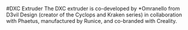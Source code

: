 #DXC Extruder
The DXC extruder is co-developed by *Omranello from D3vil Design (creator of the Cyclops and Kraken series) in collaboration with Phaetus, manufactured by Runice, and co-branded with Creality.
